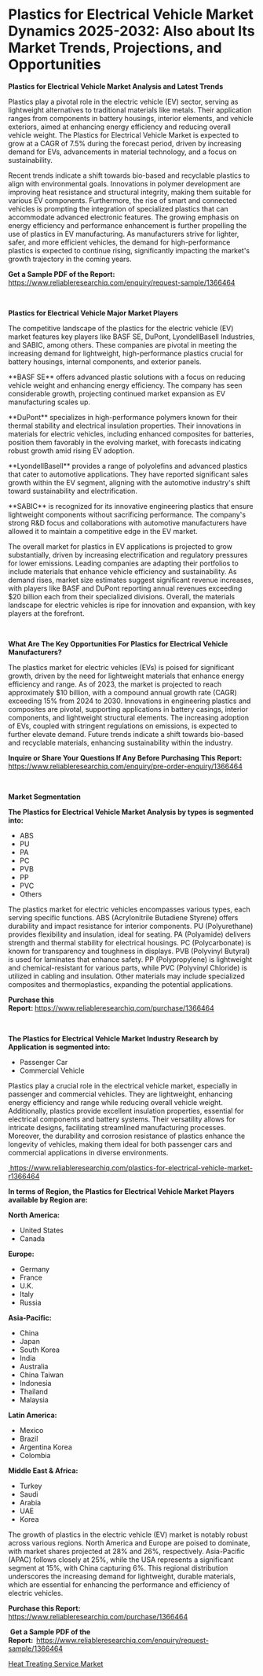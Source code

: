 <p><h1>Plastics for Electrical Vehicle Market Dynamics 2025-2032: Also about Its Market Trends, Projections, and Opportunities</h1></p><p><strong>Plastics for Electrical Vehicle Market Analysis and Latest Trends</strong></p>
<p><p>Plastics play a pivotal role in the electric vehicle (EV) sector, serving as lightweight alternatives to traditional materials like metals. Their application ranges from components in battery housings, interior elements, and vehicle exteriors, aimed at enhancing energy efficiency and reducing overall vehicle weight. The Plastics for Electrical Vehicle Market is expected to grow at a CAGR of 7.5% during the forecast period, driven by increasing demand for EVs, advancements in material technology, and a focus on sustainability.</p><p>Recent trends indicate a shift towards bio-based and recyclable plastics to align with environmental goals. Innovations in polymer development are improving heat resistance and structural integrity, making them suitable for various EV components. Furthermore, the rise of smart and connected vehicles is prompting the integration of specialized plastics that can accommodate advanced electronic features. The growing emphasis on energy efficiency and performance enhancement is further propelling the use of plastics in EV manufacturing. As manufacturers strive for lighter, safer, and more efficient vehicles, the demand for high-performance plastics is expected to continue rising, significantly impacting the market's growth trajectory in the coming years.</p></p>
<p><strong>Get a Sample PDF of the Report:&nbsp;</strong> <a href="https://www.reliableresearchiq.com/enquiry/request-sample/1366464?utm_campaign=3252&utm_medium=2&utm_source=Github&utm_content=ia&utm_term=22032025&utm_id=plastics-for-electrical-vehicle">https://www.reliableresearchiq.com/enquiry/request-sample/1366464</a></p>
<p>&nbsp;</p>
<p><strong>Plastics for Electrical Vehicle Major Market Players</strong></p>
<p><p>The competitive landscape of the plastics for the electric vehicle (EV) market features key players like BASF SE, DuPont, LyondellBasell Industries, and SABIC, among others. These companies are pivotal in meeting the increasing demand for lightweight, high-performance plastics crucial for battery housings, internal components, and exterior panels.</p><p>**BASF SE** offers advanced plastic solutions with a focus on reducing vehicle weight and enhancing energy efficiency. The company has seen considerable growth, projecting continued market expansion as EV manufacturing scales up.</p><p>**DuPont** specializes in high-performance polymers known for their thermal stability and electrical insulation properties. Their innovations in materials for electric vehicles, including enhanced composites for batteries, position them favorably in the evolving market, with forecasts indicating robust growth amid rising EV adoption.</p><p>**LyondellBasell** provides a range of polyolefins and advanced plastics that cater to automotive applications. They have reported significant sales growth within the EV segment, aligning with the automotive industry's shift toward sustainability and electrification.</p><p>**SABIC** is recognized for its innovative engineering plastics that ensure lightweight components without sacrificing performance. The company's strong R&D focus and collaborations with automotive manufacturers have allowed it to maintain a competitive edge in the EV market.</p><p>The overall market for plastics in EV applications is projected to grow substantially, driven by increasing electrification and regulatory pressures for lower emissions. Leading companies are adapting their portfolios to include materials that enhance vehicle efficiency and sustainability. As demand rises, market size estimates suggest significant revenue increases, with players like BASF and DuPont reporting annual revenues exceeding $20 billion each from their specialized divisions. Overall, the materials landscape for electric vehicles is ripe for innovation and expansion, with key players at the forefront.</p></p>
<p>&nbsp;</p>
<p><strong>What Are The Key Opportunities For Plastics for Electrical Vehicle Manufacturers?</strong></p>
<p><p>The plastics market for electric vehicles (EVs) is poised for significant growth, driven by the need for lightweight materials that enhance energy efficiency and range. As of 2023, the market is projected to reach approximately $10 billion, with a compound annual growth rate (CAGR) exceeding 15% from 2024 to 2030. Innovations in engineering plastics and composites are pivotal, supporting applications in battery casings, interior components, and lightweight structural elements. The increasing adoption of EVs, coupled with stringent regulations on emissions, is expected to further elevate demand. Future trends indicate a shift towards bio-based and recyclable materials, enhancing sustainability within the industry.</p></p>
<p><strong>Inquire or Share Your Questions If Any Before Purchasing This Report:</strong> <a href="https://www.reliableresearchiq.com/enquiry/pre-order-enquiry/1366464?utm_campaign=3252&utm_medium=2&utm_source=Github&utm_content=ia&utm_term=22032025&utm_id=plastics-for-electrical-vehicle">https://www.reliableresearchiq.com/enquiry/pre-order-enquiry/1366464</a></p>
<p>&nbsp;</p>
<p><strong>Market Segmentation</strong></p>
<p><strong>The Plastics for Electrical Vehicle Market Analysis by types is segmented into:</strong></p>
<p><ul><li>ABS</li><li>PU</li><li>PA</li><li>PC</li><li>PVB</li><li>PP</li><li>PVC</li><li>Others</li></ul></p>
<p><p>The plastics market for electric vehicles encompasses various types, each serving specific functions. ABS (Acrylonitrile Butadiene Styrene) offers durability and impact resistance for interior components. PU (Polyurethane) provides flexibility and insulation, ideal for seating. PA (Polyamide) delivers strength and thermal stability for electrical housings. PC (Polycarbonate) is known for transparency and toughness in displays. PVB (Polyvinyl Butyral) is used for laminates that enhance safety. PP (Polypropylene) is lightweight and chemical-resistant for various parts, while PVC (Polyvinyl Chloride) is utilized in cabling and insulation. Other materials may include specialized composites and thermoplastics, expanding the potential applications.</p></p>
<p><strong>Purchase this Report:&nbsp;</strong><a href="https://www.reliableresearchiq.com/purchase/1366464?utm_campaign=3252&utm_medium=2&utm_source=Github&utm_content=ia&utm_term=22032025&utm_id=plastics-for-electrical-vehicle">https://www.reliableresearchiq.com/purchase/1366464</a></p>
<p>&nbsp;</p>
<p><strong>The Plastics for Electrical Vehicle Market Industry Research by Application is segmented into:</strong></p>
<p><ul><li>Passenger Car</li><li>Commercial Vehicle</li></ul></p>
<p><p>Plastics play a crucial role in the electrical vehicle market, especially in passenger and commercial vehicles. They are lightweight, enhancing energy efficiency and range while reducing overall vehicle weight. Additionally, plastics provide excellent insulation properties, essential for electrical components and battery systems. Their versatility allows for intricate designs, facilitating streamlined manufacturing processes. Moreover, the durability and corrosion resistance of plastics enhance the longevity of vehicles, making them ideal for both passenger cars and commercial applications in diverse environments.</p></p>
<p><a href="https://www.reliableresearchiq.com/plastics-for-electrical-vehicle-market-r1366464?utm_campaign=3252&utm_medium=2&utm_source=Github&utm_content=ia&utm_term=22032025&utm_id=plastics-for-electrical-vehicle">&nbsp;https://www.reliableresearchiq.com/plastics-for-electrical-vehicle-market-r1366464</a></p>
<p><strong>In terms of Region, the Plastics for Electrical Vehicle Market Players available by Region are:</strong></p>
<p>
    <p> <strong> North America: </strong>
        <ul>
            <li>United States</li>
            <li>Canada</li>
        </ul>
        </p> 
    <p> <strong> Europe: </strong>
        <ul>
            <li>Germany</li>
            <li>France</li>
            <li>U.K.</li>
            <li>Italy</li>
            <li>Russia</li>
        </ul>
        </p> 
    <p> <strong> Asia-Pacific: </strong>
        <ul>
            <li>China</li>
            <li>Japan</li>
            <li>South Korea</li>
            <li>India</li>
            <li>Australia</li>
            <li>China Taiwan</li>
            <li>Indonesia</li>
            <li>Thailand</li>
            <li>Malaysia</li>
        </ul>
        </p> 
    <p> <strong> Latin America: </strong>
        <ul>
            <li>Mexico</li>
            <li>Brazil</li>
            <li>Argentina Korea</li>
            <li>Colombia</li>
        </ul>
        </p> 
    <p> <strong> Middle East & Africa: </strong>
        <ul>
            <li>Turkey</li>
            <li>Saudi</li>
            <li>Arabia</li>
            <li>UAE</li>
            <li>Korea</li>
        </ul>
    </p>
    </p>
<p><p>The growth of plastics in the electric vehicle (EV) market is notably robust across various regions. North America and Europe are poised to dominate, with market shares projected at 28% and 26%, respectively. Asia-Pacific (APAC) follows closely at 25%, while the USA represents a significant segment at 15%, with China capturing 6%. This regional distribution underscores the increasing demand for lightweight, durable materials, which are essential for enhancing the performance and efficiency of electric vehicles.</p></p>
<p><strong>Purchase this Report: </strong><a href="https://www.reliableresearchiq.com/purchase/1366464?utm_campaign=3252&utm_medium=2&utm_source=Github&utm_content=ia&utm_term=22032025&utm_id=plastics-for-electrical-vehicle">https://www.reliableresearchiq.com/purchase/1366464</a></p>
<p>&nbsp;<strong>Get a Sample PDF of the Report:&nbsp;&nbsp;</strong><a href="https://www.reliableresearchiq.com/enquiry/request-sample/1366464?utm_campaign=3252&utm_medium=2&utm_source=Github&utm_content=ia&utm_term=22032025&utm_id=plastics-for-electrical-vehicle">https://www.reliableresearchiq.com/enquiry/request-sample/1366464</a></p>
<p><strong></strong></p>
<p><p><a href="https://github.com/nacrehuipie/Market-Research-Report-List-1/blob/main/heat-treating-service-market.md?utm_campaign=3252&utm_medium=2&utm_source=Github&utm_content=ia&utm_term=22032025&utm_id=plastics-for-electrical-vehicle">Heat Treating Service Market</a></p></p>